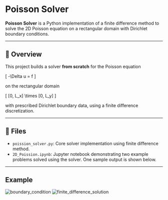 # Poisson Solver

**Poisson Solver** is a Python implementation of a finite difference method to solve the 2D Poisson equation on a rectangular domain with Dirichlet boundary conditions.

---

## 🧩 Overview

This project builds a solver **from scratch** for the Poisson equation

\[
-\Delta u = f
\]

on the rectangular domain

\[
[0, L_x] \times [0, L_y]
\]

with prescribed Dirichlet boundary data, using a finite difference discretization.

---

## 📂 Files

- `poission_solver.py`: Core solver implementation using finite difference method.
- `2D_Poission.ipynb`: Jupyter notebook demonstrating two example problems solved using the solver. One sample output is shown below.

---

## Example

![boundary_condition](https://github.com/user-attachments/assets/efd5fbb0-8085-4bf1-9e34-47ba923422c4)
![finite_difference_solution](https://github.com/user-attachments/assets/b1bf923e-3d2c-4dd6-af8a-b5ee7d920d3a)
